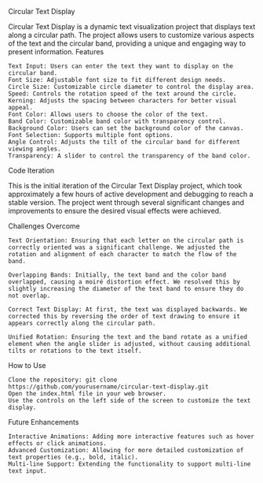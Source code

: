 Circular Text Display

Circular Text Display is a dynamic text visualization project that displays text along a circular path. The project allows users to customize various aspects of the text and the circular band, providing a unique and engaging way to present information.
Features

    Text Input: Users can enter the text they want to display on the circular band.
    Font Size: Adjustable font size to fit different design needs.
    Circle Size: Customizable circle diameter to control the display area.
    Speed: Controls the rotation speed of the text around the circle.
    Kerning: Adjusts the spacing between characters for better visual appeal.
    Font Color: Allows users to choose the color of the text.
    Band Color: Customizable band color with transparency control.
    Background Color: Users can set the background color of the canvas.
    Font Selection: Supports multiple font options.
    Angle Control: Adjusts the tilt of the circular band for different viewing angles.
    Transparency: A slider to control the transparency of the band color.

Code Iteration

This is the initial iteration of the Circular Text Display project, which took approximately a few hours of active development and debugging to reach a stable version. The project went through several significant changes and improvements to ensure the desired visual effects were achieved.

Challenges Overcome

    Text Orientation: Ensuring that each letter on the circular path is correctly oriented was a significant challenge. We adjusted the rotation and alignment of each character to match the flow of the band.

    Overlapping Bands: Initially, the text band and the color band overlapped, causing a moiré distortion effect. We resolved this by slightly increasing the diameter of the text band to ensure they do not overlap.

    Correct Text Display: At first, the text was displayed backwards. We corrected this by reversing the order of text drawing to ensure it appears correctly along the circular path.

    Unified Rotation: Ensuring the text and the band rotate as a unified element when the angle slider is adjusted, without causing additional tilts or rotations to the text itself.

How to Use

    Clone the repository: git clone https://github.com/yourusername/circular-text-display.git
    Open the index.html file in your web browser.
    Use the controls on the left side of the screen to customize the text display.

Future Enhancements

    Interactive Animations: Adding more interactive features such as hover effects or click animations.
    Advanced Customization: Allowing for more detailed customization of text properties (e.g., bold, italic).
    Multi-line Support: Extending the functionality to support multi-line text input.
